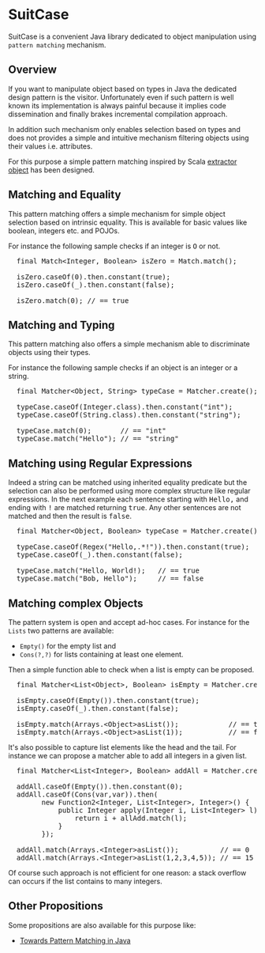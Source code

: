 SuitCase
========

SuitCase is a convenient Java library dedicated to object manipulation using `pattern matching` mechanism.

Overview
--------

If you want to manipulate object based on types in Java the dedicated design pattern is the visitor.
Unfortunately even if such pattern is well known its implementation is always painful because it implies
code dissemination and finally brakes incremental compilation approach.

In addition such mechanism only enables selection based on types and does not provides a simple and
intuitive mechanism filtering objects using their values i.e. attributes.

For this purpose a simple pattern matching inspired by Scala [extractor object](http://www.scala-lang.org/node/112)
has been designed.

Matching and Equality
---------------------

This pattern matching offers a simple mechanism for simple object selection based on intrinsic equality.
This is available for basic values like boolean, integers etc. and POJOs.

For instance the following sample checks if an integer is <tt>O</tt> or not.

<pre>
  final Match&lt;Integer, Boolean> isZero = Match.match();

  isZero.caseOf(0).then.constant(true);
  isZero.caseOf(_).then.constant(false);
    
  isZero.match(0); // == true
</pre>

Matching and Typing
-------------------

This pattern matching also offers a simple mechanism able to discriminate objects using their types.

For instance the following sample checks if an object is an integer or a string.

<pre>
  final Matcher&lt;Object, String> typeCase = Matcher.create();

  typeCase.caseOf(Integer.class).then.constant("int");
  typeCase.caseOf(String.class).then.constant("string");

  typeCase.match(0);       // == "int"
  typeCase.match("Hello"); // == "string"
</pre>

Matching using Regular Expressions
----------------------------------

Indeed a string can be matched using inherited equality predicate but the selection can also be performed using
more complex structure like regular expressions. In the next example each sentence starting with <tt>Hello,</tt>
and ending with <tt>!</tt> are matched returning <tt>true</tt>. Any other sentences are not matched and then the
result is <tt>false</tt>.

<pre>
  final Matcher&lt;Object, Boolean> typeCase = Matcher.create();

  typeCase.caseOf(Regex("Hello,.*!")).then.constant(true);
  typeCase.caseOf(_).then.constant(false);

  typeCase.match("Hello, World!);   // == true
  typeCase.match("Bob, Hello");     // == false
</pre>

Matching complex Objects 
------------------------

The pattern system is open and accept ad-hoc cases. For instance for the `Lists` two patterns are available:
* `Empty()` for the empty list and
* `Cons(?,?)` for lists containing at least one element.

Then a simple function able to check when a list is empty can be proposed.

<pre>
  final Matcher&lt;List&lt;Object>, Boolean> isEmpty = Matcher.create();

  isEmpty.caseOf(Empty()).then.constant(true);
  isEmpty.caseOf(_).then.constant(false);

  isEmpty.match(Arrays.&lt;Object>asList());            // == true
  isEmpty.match(Arrays.&lt;Object>asList(1));           // == false
</pre>

It's also possible to capture list elements like the head and the tail. For instance we can propose a matcher
able to add all integers in a given list.

<pre>
  final Matcher&lt;List&lt;Integer>, Boolean> addAll = Matcher.create();

  addAll.caseOf(Empty()).then.constant(0);
  addAll.caseOf(Cons(var,var)).then(
        new Function2&lt;Integer, List&lt;Integer>, Integer>() {
            public Integer apply(Integer i, List&lt;Integer> l) throws MatchingException {
                return i + allAdd.match(l);
            }
        });

  addAll.match(Arrays.&lt;Integer>asList());          // == 0
  addAll.match(Arrays.&lt;Integer>asList(1,2,3,4,5)); // == 15
</pre>

Of course such approach is not efficient for one reason: a stack overflow can occurs if the list contains
to many integers.

Other Propositions
------------------

Some propositions are also available for this purpose like:
* [Towards Pattern Matching in Java](http://kerflyn.wordpress.com/2012/05/09/towards-pattern-matching-in-java/)